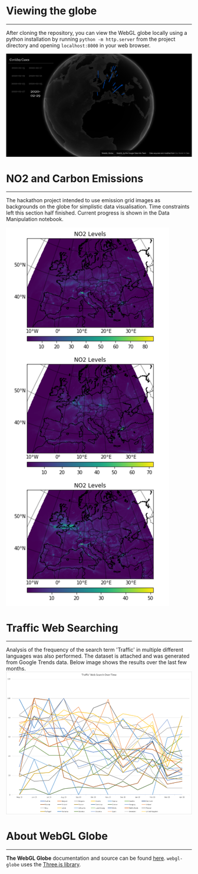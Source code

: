 # Viewing the globe
---------------------

After cloning the repository, you can view the WebGL globe locally using a python installation by running `python -m http.server` from the project directory and opening `localhost:8000` in your web browser. 

![](./globe.png)

# NO2 and Carbon Emissions
--------------------------
The hackathon project intended to use emission grid images as backgrounds on the globe for simplistic data visualisation. Time constraints left this section half finished. Current progress is shown in the Data Manipulation notebook.

![](NO2_Levels.png)

# Traffic Web Searching
------------------------
Analysis of the frequency of the search term 'Traffic' in multiple different languages was also performed. The dataset is attached and was generated from Google Trends data. Below image shows the results over the last few months.
![](Traffic_Search_Volume.png)

# About **WebGL Globe**
---------------------

**The WebGL Globe** documentation and source can be found [here](https://github.com/dataarts/webgl-globe). 
`webgl-globe` uses the [Three.js library](https://github.com/mrdoob/three.js/).
